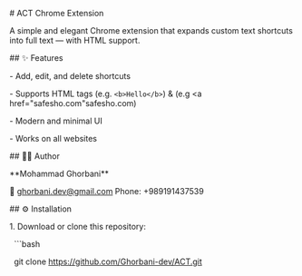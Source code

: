 \# ACT Chrome Extension



A simple and elegant Chrome extension that expands custom text shortcuts into full text — with HTML support.



\## ✨ Features

\- Add, edit, and delete shortcuts  

\- Supports HTML tags (e.g. `<b>Hello</b>`) & (e.g <a href="safesho.com"safesho.com</a>) 

\- Modern and minimal UI  

\- Works on all websites  



\## 🧑‍💻 Author

\*\*Mohammad Ghorbani\*\*  

📧 ghorbani.dev@gmail.com
Phone: +989191437539  



\## ⚙️ Installation

1\. Download or clone this repository:

&nbsp;  ```bash

&nbsp;  git clone https://github.com/Ghorbani-dev/ACT.git



